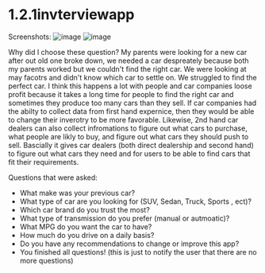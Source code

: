 # 1.2.1invterviewapp

Screenshots: 
![image](https://github.com/user-attachments/assets/c1ceefed-cf30-4715-9f44-0c6c957bebc5)
![image](https://github.com/user-attachments/assets/434401a0-b32c-4752-b62c-4d1980e35130)

Why did I choose these question? 
My parents were looking for a new car after out old one broke down, we needed a car despreately because both my parents worked but we couldn't find the right car. We were looking at may facotrs and didn't know which car to settle on. We struggled to find the perfect car. I think this happens a lot with people and car companies loose profit because it takes a long time for people to find the right car and sometimes they produce too many cars than they sell. If car companies had the abilty to collect data from first hand expernice, then they would be able to change their inverotry to be more favorable. Likewise, 2nd hand car dealers can also collect infromations to figure out what cars to purchase, what people are likly to buy, and figure out what cars they should push to sell. Bascially it gives car dealers (both direct dealership and second hand) to figure out what cars they need and for users to be able to find cars that fit their requirements. 

Questions that were asked: 
- What make was your previous car?
- What type of car are you looking for (SUV, Sedan, Truck, Sports , ect)?
- Which car brand do you trust the most?
- What type of transmission do you prefer (manual or autmoatic)?
- What MPG do you want the car to have?
- How much do you drive on a daily basis?
- Do you have any recommendations to change or improve this app?
- You finished all questions! (this is just to notify the user that there are no more questions) 

